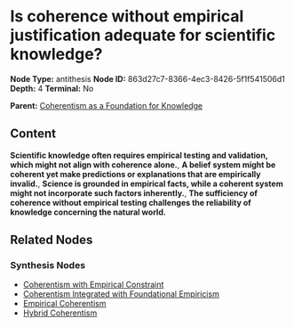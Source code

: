 # Is coherence without empirical justification adequate for scientific knowledge?

**Node Type:** antithesis
**Node ID:** 863d27c7-8366-4ec3-8426-5f1f541506d1
**Depth:** 4
**Terminal:** No

**Parent:** [Coherentism as a Foundation for Knowledge](coherentism-as-a-foundation-for-knowledge-synthesis-a3622b02-2f0a-4fb5-89f5-e26f2d6f6e15.md)

## Content

**Scientific knowledge often requires empirical testing and validation, which might not align with coherence alone.**, **A belief system might be coherent yet make predictions or explanations that are empirically invalid.**, **Science is grounded in empirical facts, while a coherent system might not incorporate such factors inherently.**, **The sufficiency of coherence without empirical testing challenges the reliability of knowledge concerning the natural world.**

## Related Nodes

### Synthesis Nodes

- [Coherentism with Empirical Constraint](coherentism-with-empirical-constraint-synthesis-dee0f754-3295-44ec-94b3-793ee4c01dd9.md)
- [Coherentism Integrated with Foundational Empiricism](coherentism-integrated-with-foundational-empiricism-synthesis-cf336f14-2c50-4267-bb27-163970195259.md)
- [Empirical Coherentism](empirical-coherentism-synthesis-20332105-cd49-4f20-a192-a4f75829f264.md)
- [Hybrid Coherentism](hybrid-coherentism-synthesis-4d42390c-aab4-4a2b-83fe-aa204b26f5c7.md)
